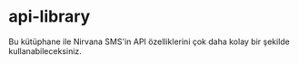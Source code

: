 # api-library
Bu kütüphane ile Nirvana SMS'in API özelliklerini çok daha kolay bir şekilde kullanabileceksiniz.
